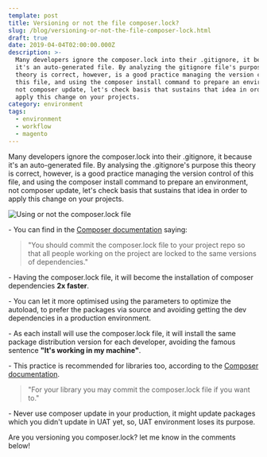 ```yaml
---
template: post
title: Versioning or not the file composer.lock?
slug: /blog/versioning-or-not-the-file-composer-lock.html
draft: true
date: 2019-04-04T02:00:00.000Z
description: >-
  Many developers ignore the composer.lock into their .gitignore, it because
  it's an auto-generated file. By analyzing the gitignore file's purpose this
  theory is correct, however, is a good practice managing the version control of
  this file, and using the composer install command to prepare an environment,
  not composer update, let's check basis that sustains that idea in order to
  apply this change on your projects.
category: environment
tags:
  - environment
  - workflow
  - magento
---
```

Many developers ignore the composer.lock into their .gitignore, it because it's an auto-generated file. By analysing the .gitignore's purpose this theory is correct, however, is a good practice managing the version control of this file, and using the composer install command to prepare an environment, not composer update, let's check basis that sustains that idea in order to apply this change on your projects.

![Using or not the composer.lock file](https://i.imgur.com/Kl1Rs3A.png "Using or not the composer.lock file")

\- You can find in the [Composer documentation](https://getcomposer.org/doc/01-basic-usage.md#commit-your-composer-lock-file-to-version-control) saying:

> "You should commit the composer.lock file to your project repo so that all people working on the project are locked to the same versions of dependencies."

\- Having the composer.lock file, it will become the installation of composer dependencies **2x faster**.

\- You can let it more optimised using the parameters to optimize the autoload, to prefer the packages via source and avoiding getting the dev dependencies in a production environment.

\- As each install will use the composer.lock file, it will install the same package distribution version for each developer, avoiding the famous sentence **"It's working in my machine"**.

\- This practice is recommended for libraries too, according to the [Composer documentation](https://getcomposer.org/doc/02-libraries.md#lock-file).

> "For your library you may commit the composer.lock file if you want to."

\- Never use composer update in your production, it might update packages which you didn't update in UAT yet, so, UAT environment loses its purpose.

Are you versioning you composer.lock? let me know in the comments below!
